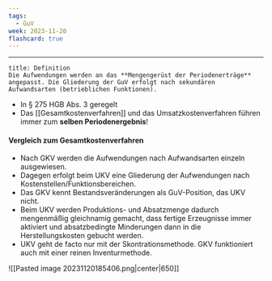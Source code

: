 ```yaml
---
tags:
  - GuV
week: 2023-11-20
flashcard: true
---
```

***

```ad-important
title: Definition
Die Aufwendungen werden an das **Mengengerüst der Periodenerträge** angepasst. Die Gliederung der GuV erfolgt nach sekundären Aufwandsarten (betrieblichen Funktionen).
```

- In § 275 HGB Abs. 3 geregelt
- Das [[Gesamtkostenverfahren]] und das Umsatzkostenverfahren führen immer zum **selben Periodenergebnis**!

#### Vergleich zum Gesamtkostenverfahren
- Nach GKV werden die Aufwendungen nach Aufwandsarten einzeln ausgewiesen.
- Dagegen erfolgt beim UKV eine Gliederung der Aufwendungen nach Kostenstellen/Funktionsbereichen.
- Das GKV kennt Bestandsveränderungen als GuV-Position, das UKV nicht.
- Beim UKV werden Produktions- und Absatzmenge dadurch mengenmäßig gleichnamig gemacht, dass fertige Erzeugnisse immer aktiviert und absatzbedingte Minderungen dann in die Herstellungskosten gebucht werden.
- UKV geht de facto nur mit der Skontrationsmethode. GKV funktioniert auch mit einer reinen Inventurmethode.

![[Pasted image 20231120185406.png|center|650]]